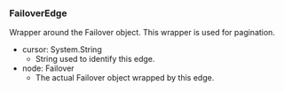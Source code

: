 ### FailoverEdge
Wrapper around the Failover object. This wrapper is used for pagination.

- cursor: System.String
  - String used to identify this edge.
- node: Failover
  - The actual Failover object wrapped by this edge.
